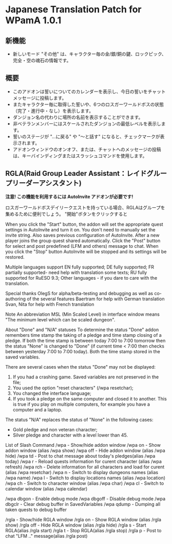 # Japanese Translation Patch for WPamA 1.0.1

## 新機能
- 新しいモード "その他" は、キャラクター毎の金/銀/銅の鍵、ロックピック、完全・空の魂石の情報です。

## 概要
- このアドオンは誓いについてのカレンダーを表示し、今日の誓いをチャットメッセージに投稿します。
- またキャラクター毎に取得した誓いや、6つのロスガーワールドボスの状態（完了・進行中・なし）を表示します。
- ダンジョン名の代わりに場所の名前を表示することができます。
- 非ベテランメンバーにはスケールされたダンジョンの最低レベルを表示します。
- 誓いのステージが "...に戻る" や "〜と話す" になると、チェックマークが表示されます。
- アドオンウィンドウのオンオフ、または、チャットへのメッセージの投稿は、キーバインディングまたはスラッシュコマンドを使用します。

## RGLA(Raid Group Leader Assistant：レイドグループリーダーアシスタント)
**注意! この機能を利用するには AutoInvite アドオンが必要です!**

ロスガーワールドボスデイリークエストを持っている場合、RGLAはグループを集めるために便利でしょう。
"開始"ボタンをクリックすると

When you click the "Start" button, the addon will set the appropriate quest settings in AutoInvite and turn it on.
You don't need to manually set the invite string. Also saves previous configuration of AutoInvite.
After a new player joins the group quest shared automatically.
Click the "Post" button for select and post predefined (LFM and others) message to chat.
When you click the "Stop" button AutoInvite will be stopped and its settings will be restored.

Multiple languages support
EN fully supported;
DE fully supported;
FR partially supported- need help with translation some texts;
RU fully supported for RuESO 9.3;
Other languages - if you dare to care with the translation. 

Special thanks
OlegS for alpha/beta-testing and debugging as well as co-authoring of the several features
Baertram for help with German translation
Svan, Nita for help with French translation

Note
An abbreviation MSL (Min Scaled Level) in interface window means "The minimum level which can be scaled dungeon".

About "Done" and "N/A" statuses
To determine the status "Done" addon remembers time stamp the taking of a pledge and time stamp closing of a pledge. If both the time stamp is between today 7:00 to 7:00 tomorrow then the status "None" is changed to "Done" (if current time < 7:00 then checks between yesterday 7:00 to 7:00 today). Both the time stamp stored in the saved variables.

There are several cases when the status "Done" may not be displayed:
1. If you had a crashing game. Saved variables are not preserved in the file;
2. You used the option "reset characters" (/wpa resetchar);
3. You changed the interface language;
4. If you took a pledge on the same computer and closed it to another. This is true if you play on multiple computers, for example you have a computer and a laptop.

The status "N/A" replaces the status of "None" in the following cases:
- Gold pledge and non veteran character;
- Silver pledge and character with a level lower than 45.

List of Slash Command
/wpa - Show/hide addon window
/wpa on - Show addon window (alias /wpa show)
/wpa off - Hide addon window (alias /wpa hide)
/wpa td - Post to chat message about today's pledges(alias /wpa today)
/wpa r - Reload quests information for curent character (alias /wpa refresh)
/wpa rch - Delete information for all characters and load for curent (alias /wpa resetchar) 
/wpa n - Switch to display dungeons names (alias /wpa name)
/wpa l - Switch to display locations names (alias /wpa location)
/wpa ch - Switch to character window (alias /wpa char)
/wpa cl - Switch to calendar window (alias /wpa calendar)

/wpa dbgon - Enable debug mode
/wpa dbgoff - Disable debug mode
/wpa dbgclr - Clear debug buffer in SavedVariables
/wpa qdump - Dumping all taken quests to debug buffer

/rgla - Show/hide RGLA window
/rgla on - Show RGLA window (alias /rgla show)
/rgla off - Hide RGLA window (alias /rgla hide)
/rgla s - Start RGLA(alias /rgla start)
/rgla t - Stop RGLA(alias /rgla stop)
/rgla p - Post to chat "LFM .." message(alias /rgla post)
